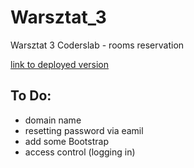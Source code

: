 # Warsztat_3
Warsztat 3 Coderslab - rooms reservation

<a href="https://kyrieeleyson.pythonanywhere.com/">link to deployed version</a>

## To Do:
- domain name
- resetting password via eamil
- add some Bootstrap
- access control (logging in)
